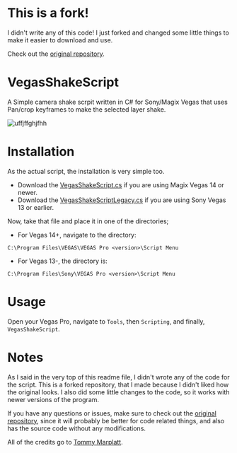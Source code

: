 # This is a fork!
I didn't write any of this code!
I just forked and changed some little things to make it easier to download and use.

Check out the [original repository](https://github.com/tmarplatt/VegasScripts).

# VegasShakeScript

A Simple camera shake scrpit written in C# for Sony/Magix Vegas that uses Pan/crop keyframes to make the selected layer shake.

![uffjffghjfhh](https://user-images.githubusercontent.com/67767832/206513622-ecbef6c6-f5fd-471e-8211-dce795927141.png)

# Installation 

As the actual script, the installation is very simple too.
+ Download the [VegasShakeScript.cs](https://github.com/zigordlc/VegasShakeScript/releases/download/pre-v1.0.0/VegasShakeScript.cs) if you are using Magix Vegas 14 or newer.
+ Download the [VegasShakeScriptLegacy.cs](https://github.com/zigordlc/VegasShakeScript/releases/download/pre-v1.0.0/VegasShakeScriptLegacy.cs) if you are using Sony Vegas 13 or earlier.

Now, take that file and place it in one of the directories;

+ For Vegas 14+, navigate to the directory:

```
C:\Program Files\VEGAS\VEGAS Pro <version>\Script Menu
```

+ For Vegas 13-, the directory is:

```
C:\Program Files\Sony\VEGAS Pro <version>\Script Menu
```

# Usage
Open your Vegas Pro, navigate to `Tools`, then `Scripting`, and finally, `VegasShakeScript`.

# Notes
As I said in the very top of this readme file, I didn't wrote any of the code for the script. This is a forked repository, that I made because I didn't liked how the original looks. I also did some little changes to the code, so it works with newer versions of the program.

If you have any questions or issues, make sure to check out the [original repository](https://github.com/tmarplatt/VegasScripts), since it will probably be better for code related things, and also has the source code without any modifications.

All of the credits go to [Tommy Marplatt](https://github.com/tmarplatt).
